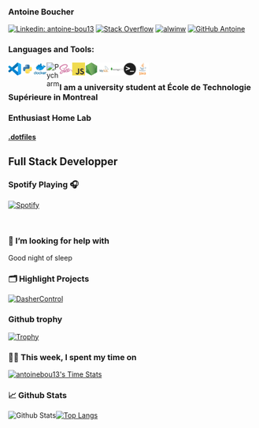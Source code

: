 ### Antoine Boucher


[![Linkedin: antoine-bou13](https://img.shields.io/badge/-antoinebou13-blue?style=flat-square&logo=Linkedin&logoColor=white&link=https://www.linkedin.com/in/antoine-bou13/)](https://www.linkedin.com/in/antoine-bou13/)
    <a href="https://stackoverflow.com/users/7993989/antoine-boucher" target="_blank"><img alt="Stack Overflow" src="https://img.shields.io/badge/-Stack%20Overflow-FE7A16?style=flat-square&logo=Stack-Overflow&logoColor=white"></a>
<a href="https://github.com/antoinebou13" target="_blank"><img alt="alwinw" src="https://badges.pufler.dev/visits/antoinebou13/antoinebou13?logo=GitHub&label=visits&color=success&logoColor=white&style=flat-square"/></a>
[![GitHub Antoine](https://img.shields.io/github/followers/antoinebou13?label=follow&style=social)](https://github.com/antoinebou13)


### Languages and Tools:

<img align="left" alt="Visual Studio Code" width="26px" src="https://raw.githubusercontent.com/github/explore/80688e429a7d4ef2fca1e82350fe8e3517d3494d/topics/visual-studio-code/visual-studio-code.png" />
<img align="left" alt="Python" width="26px" src="https://raw.githubusercontent.com/github/explore/80688e429a7d4ef2fca1e82350fe8e3517d3494d/topics/python/python.png" />
<img align="left" alt="Docker" width="26px" src="https://raw.githubusercontent.com/github/explore/80688e429a7d4ef2fca1e82350fe8e3517d3494d/topics/docker/docker.png" />
<img align="left" alt="Pycharm" width="26px" src="https://raw.githubusercontent.com/simple-icons/simple-icons/develop/icons/pycharm.svg" />
<img align="left" alt="Sass" width="26px" src="https://raw.githubusercontent.com/github/explore/80688e429a7d4ef2fca1e82350fe8e3517d3494d/topics/sass/sass.png" />
<img align="left" alt="JavaScript" width="26px" src="https://raw.githubusercontent.com/github/explore/80688e429a7d4ef2fca1e82350fe8e3517d3494d/topics/javascript/javascript.png" />
<img align="left" alt="Node.js" width="26px" src="https://raw.githubusercontent.com/github/explore/80688e429a7d4ef2fca1e82350fe8e3517d3494d/topics/nodejs/nodejs.png" />
<img align="left" alt="MySQL" width="26px" src="https://raw.githubusercontent.com/github/explore/80688e429a7d4ef2fca1e82350fe8e3517d3494d/topics/mysql/mysql.png" />
<img align="left" alt="MongoDB" width="26px" src="https://raw.githubusercontent.com/github/explore/80688e429a7d4ef2fca1e82350fe8e3517d3494d/topics/mongodb/mongodb.png" />
<img align="left" alt="Terminal" width="26px" src="https://raw.githubusercontent.com/github/explore/80688e429a7d4ef2fca1e82350fe8e3517d3494d/topics/terminal/terminal.png" />
<img align="left" alt="Java" width="26px" src="https://raw.githubusercontent.com/github/explore/80688e429a7d4ef2fca1e82350fe8e3517d3494d/topics/java/java.png" />
<br />

### I am a university student at École de Technologie Supérieure in Montreal
### Enthusiast Home Lab
#### [.dotfiles](https://github.com/antoinebou13/.dotfiles)

## Full Stack Developper

### Spotify Playing 🎧
[![Spotify](https://novatorem-antoinebou13.vercel.app/api/spotify)](https://open.spotify.com/user/antmangaminghd)


<br />

### 🤔 I’m looking for help with
Good night of sleep

### 🗂️ Highlight Projects

[![DasherControl](https://github-readme-stats.vercel.app/api/pin/?username=antoinebou13&repo=DasherControl&theme=dark)](https://github.com/antoinebou13/DasherControl)

### Github trophy

[![Trophy](https://github-profile-trophy.vercel.app/?username=antoinebou13&theme=darkhub)](https://github.com/antoinebou13/github-profile-trophy)

### 👨‍💻 This week, I spent my time on
[![antoinebou13's Time Stats](https://github-readme-stats.vercel.app/api/wakatime?username=antoinebou13&theme=dark)](https://github.com/anuraghazra/github-readme-stats)

### 📈 Github Stats 

<img align="left" alt="Github Stats" src="https://github-readme-stats.vercel.app/api?username=antoinebou13&theme=dark&show_icons=true&hide_border=true" />

[![Top Langs](https://github-readme-stats.vercel.app/api/top-langs/?username=antoinebou13&theme=onedark&layout=compact)](https://github.com/anuraghazra/github-readme-stats)

<br />




